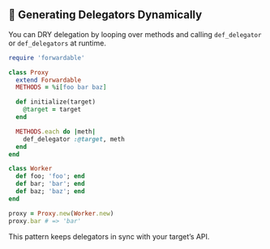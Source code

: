 ## 🚀 Generating Delegators Dynamically

You can DRY delegation by looping over methods and calling `def_delegator` or `def_delegators` at runtime.

```ruby
require 'forwardable'

class Proxy
  extend Forwardable
  METHODS = %i[foo bar baz]

  def initialize(target)
    @target = target
  end

  METHODS.each do |meth|
    def_delegator :@target, meth
  end
end

class Worker
  def foo; 'foo'; end
  def bar; 'bar'; end
  def baz; 'baz'; end
end

proxy = Proxy.new(Worker.new)
proxy.bar # => 'bar'
```

This pattern keeps delegators in sync with your target’s API.